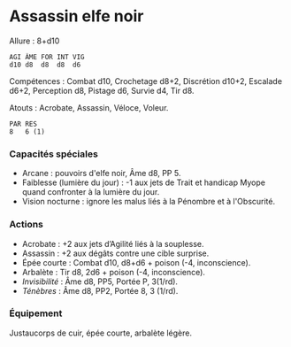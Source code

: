 # Assassin elfe noir

Allure : 8+d10

	AGI	ÂME	FOR	INT	VIG
	d10	d8	d8	d8	d6

Compétences : Combat d10, Crochetage d8+2, Discrétion d10+2, Escalade d6+2, Perception d8, Pistage d6, Survie d4, Tir d8.

Atouts : Acrobate, Assassin, Véloce, Voleur.

	PAR	RES
	8	6 (1)

### Capacités spéciales
- Arcane : pouvoirs d'elfe noir, Âme d8, PP 5.
- Faiblesse (lumière du jour) : -1 aux jets de Trait et handicap Myope quand confronter à la lumière du jour.
- Vision nocturne : ignore les malus liés à la Pénombre et à l'Obscurité.

### Actions
- Acrobate : +2 aux jets d’Agilité liés à la souplesse.
- Assassin : +2 aux dégâts contre une cible surprise.
- Épée courte : Combat d10, d8+d6 + poison (-4, inconscience).
- Arbalète : Tir d8, 2d6 + poison (-4, inconscience).
- _Invisibilité_ : Âme d8, PP5, Portée P, 3(1/rd).
- _Ténèbres_ : Âme d8, PP2, Portée 8, 3 (1/rd).

### Équipement
Justaucorps de cuir, épée courte, arbalète légère.
